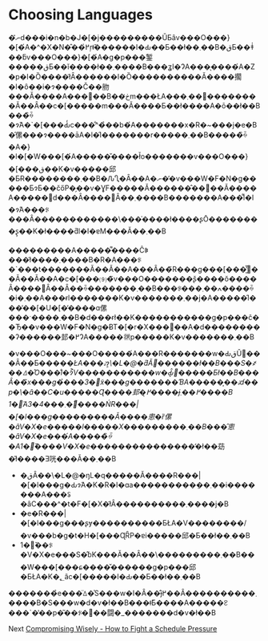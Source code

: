 # Choosing Languages

�ނ̎d���i�n�b�J�[�j���������ǓƂȃv���O���}�[�́A�^�X�N�̂��߂̍ŗǂ̌������I�Ԃ��Ƃ��ł��܂��B�قƂ��ǂ̍��ƃv���O���}�[�́A�g�p���錾�����قƂ��ǐ����ł��܂����B���ʓI�ɁA���̖����́A�Z�p�I�Ȍ����ł͂Ȃ������I�Ȍ����������Ă����擱�I�ȏ��i�ɂ����Č��肳���Ă����A���΂��Β��ڂ̒m���ŁA���܂��󂯓��������Ă��Ȃ��c�[�����m���Ă����Ƃ��ł����A�ō��ł��B���̏ꍇ�ɂ́A�`�[���Ԃ̒c���̐^�̉��b�́A�������x�R�~���j�e�B�̑傫���ɂ����āA�l�̑I�������r�����܂��B�����̏ꍇ�A�}�l�[�W���[�́A�����̌����ł̌o�������v���O���}�[���ق��K�v�����邱�ƂɌ��������܂��B�ԈႢ�Ȃ��A�ނ��̓v���W�F�N�g�����ƂɂƂ��čőP�̗��v�ƔF�����Ă������̂��񋟂��Ă����A�����𑸏d���Ȃ����΂Ȃ��܂����B�������A���͌l�I�ɂ́A���ꂪ���Ȃ������������\���̍����ł����ʂŌ��������ʂ̗��K�ł����ƌl�I�ɐM���Ă��܂��B

���������A�����͌����Ĉꎟ���ł͂����܂����B�R�A���ꂪ�`���t�������Ă��Ă��A���Ȃ��̃R���g���[���͈̔͂𒴂��Ă��Ă��A�c�[���⑼�̃v���O�������ʂ̌����ŏ����Ȃ����΂Ȃ��Ȃ��ꍇ�������܂��B���ꂪ���ߍ��܂����ꍇ�i�܂��A���ɍl�������K�v�������܂��j�A�����̑I���̓��[�U�[�̕����ɑ傫���ˑ����܂��B�d���ɍł��K�����������g�p���ĉ��Ђ��v���W�F�N�g�ɃT�[�r�X���񋟂��A�d���������ʔ������邽�߂ɁA�����𗘗p�����K�v�������܂��B

�v���O���~���O�����́A���R�������w�ԂقǓ���Ȃ��Ƃ����_�ŁA���ۂɂ͕\�L�@�ƌĂ΂����ׂ��ł��B���S�҂��ꕔ�̊O���̐l�ɂ͐V�����������w�Ԃ͓̂�����Ƃł��B���Ȃ��̃x���g�̉���3�̃x���g�������ƁA�����͎��ۂɗ��p�\�ȃ��C�u�����Ɋ����邽�߂̖����ɉ߂��܂����B 1�́A3�܂���4�̌����ŃR���|�[�l���g���������Ă����悤�ȑ傫�ȃV�X�e�����l�����X���������܂��B���̂悤�ȃV�X�e���́A�����̏ꍇ�A1�̌����V�X�e���������������̓_�ł��苭�͂ł����Ǝ咣���Ă��܂��B

- �قȂ��\�L�@�ŋL�q�����Ă����R���|�[�l���g�Ԃɂ́A�K�R�I�ɑa���������݂��܂��i�������A���ꂢ�ȃC���^�t�F�[�X�ł͂Ȃ����������܂����j�B
- �e�R���|�[�l���g���ʂɏ����������ƂŁA�V��������/�v���b�g�t�H�[���ɊȒP�ɐi�����邱�Ƃ��ł��܂��B
- 1�̌��ꂪ�V�X�e���S�̂ɓK���Ă��Ȃ��\���������܂��B���W���[���ɕ����̌������g�p���邱�ƂŁA�K�؂ȃc�[�����I�Ԃ��Ƃ��ł��܂��B

�������̉e���̈ꕔ�͐S���w�I�Ȃ��̂ɉ߂��Ȃ����������܂����B�S���w�͏d�v�ł��B���ǂ̂Ƃ����A�����ꐧ���`�̔��p�͂��ꂪ�񋟂��闘�_�������d�v�ł��B

Next [Compromising Wisely - How to Fight a Schedule Pressure](../Compromising-Wisely/01-How-to-Fight-Schedule-Pressure.md)
